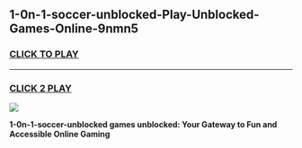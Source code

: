 
## 1-0n-1-soccer-unblocked-Play-Unblocked-Games-Online-9nmn5
<h3>
<a href="https://premium76.site?title=1-0n-1-soccer-unblocked&ref=25A">CLICK TO PLAY</a></h3>
<hr>

<h3>
<a href="https://premium76.site?title=1-0n-1-soccer-unblocked&ref=25A">CLICK 2 PLAY</a>
  
</h3>

<a href="https://premium76.site?title=1-0n-1-soccer-unblocked&ref=25A"><img src="https://clearcache.store/games.png"></a>


**1-0n-1-soccer-unblocked games unblocked: Your Gateway to Fun and Accessible Online Gaming**
